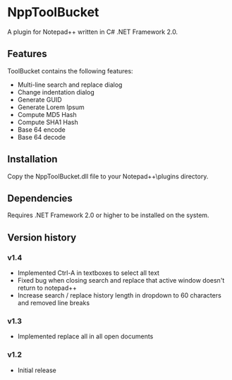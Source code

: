 NppToolBucket
=============

A plugin for Notepad++ written in C# .NET Framework 2.0.

Features
--------

ToolBucket contains the following features:

* Multi-line search and replace dialog
* Change indentation dialog
* Generate GUID
* Generate Lorem Ipsum
* Compute MD5 Hash
* Compute SHA1 Hash
* Base 64 encode
* Base 64 decode

Installation
------------

Copy the NppToolBucket.dll file to your Notepad++\plugins directory.

Dependencies
------------

Requires .NET Framework 2.0 or higher to be installed on the system.

Version history
---------------

### v1.4
* Implemented Ctrl-A in textboxes to select all text
* Fixed bug when closing search and replace that active window doesn't return to notepad++
* Increase search / replace history length in dropdown to 60 characters and removed line breaks

### v1.3
* Implemented replace all in all open documents

### v1.2
* Initial release
